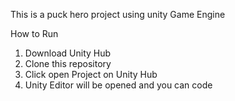 This is a puck hero project using unity Game Engine


How to Run

1. Download Unity Hub
2. Clone this repository
3. Click open Project on Unity Hub
4. Unity Editor will be opened and you can code
